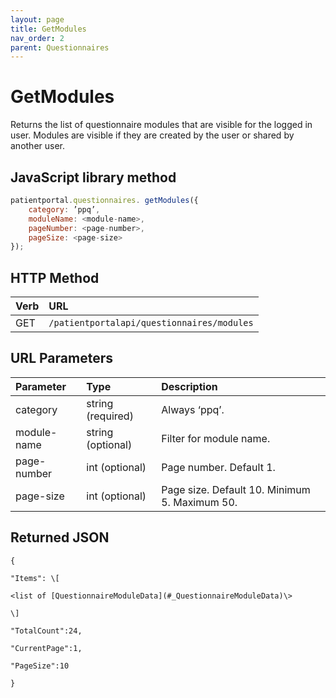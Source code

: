 ```yaml
---
layout: page
title: GetModules
nav_order: 2
parent: Questionnaires
---
```


# GetModules

Returns the list of questionnaire modules that are visible for the logged in user. Modules are visible if they are created by the user or shared by another user.

## JavaScript library method

```javascript
patientportal.questionnaires. getModules({
    category: ’ppq’,
    moduleName: <module-name>,
    pageNumber: <page-number>,
    pageSize: <page-size>
});
```

## HTTP Method

| Verb | URL                                               |
|:-----|:--------------------------------------------------|
| GET | `/patientportalapi/questionnaires/modules` |

## URL Parameters

| Parameter | Type   | Description                                                 |
|:----------|:-------|:------------------------------------------------------------|
| category | string (required) | Always ‘ppq’. |
| module-name | string (optional) | Filter for module name. |
| page-number | int (optional) | Page number. Default 1. |
| page-size | int (optional) | Page size. Default 10. Minimum 5. Maximum 50. |

## Returned JSON

```
{

"Items": \[

<list of [QuestionnaireModuleData](#_QuestionnaireModuleData)\>

\]

"TotalCount":24,

"CurrentPage":1,

"PageSize":10

}
```
